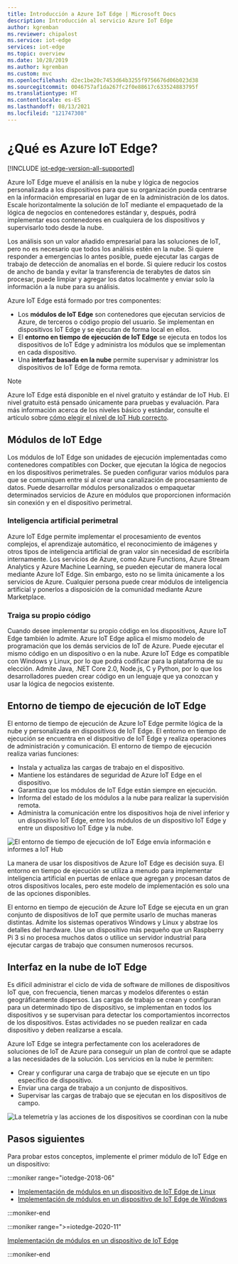 ```yaml
---
title: Introducción a Azure IoT Edge | Microsoft Docs
description: Introducción al servicio Azure IoT Edge
author: kgremban
ms.reviewer: chipalost
ms.service: iot-edge
services: iot-edge
ms.topic: overview
ms.date: 10/28/2019
ms.author: kgremban
ms.custom: mvc
ms.openlocfilehash: d2ec1be20c7453d64b3255f9756676d06b023d38
ms.sourcegitcommit: 0046757af1da267fc2f0e88617c633524883795f
ms.translationtype: HT
ms.contentlocale: es-ES
ms.lasthandoff: 08/13/2021
ms.locfileid: "121747308"
---
```

# <a name="what-is-azure-iot-edge"></a>¿Qué es Azure IoT Edge?

[!INCLUDE [iot-edge-version-all-supported](../../includes/iot-edge-version-all-supported.md)]

Azure IoT Edge mueve el análisis en la nube y lógica de negocios personalizada a los dispositivos para que su organización pueda centrarse en la información empresarial en lugar de en la administración de los datos. Escale horizontalmente la solución de IoT mediante el empaquetado de la lógica de negocios en contenedores estándar y, después, podrá implementar esos contenedores en cualquiera de los dispositivos y supervisarlo todo desde la nube.

Los análisis son un valor añadido empresarial para las soluciones de IoT, pero no es necesario que todos los análisis estén en la nube. Si quiere responder a emergencias lo antes posible, puede ejecutar las cargas de trabajo de detección de anomalías en el borde. Si quiere reducir los costos de ancho de banda y evitar la transferencia de terabytes de datos sin procesar, puede limpiar y agregar los datos localmente y enviar solo la información a la nube para su análisis.

Azure IoT Edge está formado por tres componentes:

* Los **módulos de IoT Edge** son contenedores que ejecutan servicios de Azure, de terceros o código propio del usuario. Se implementan en dispositivos IoT Edge y se ejecutan de forma local en ellos.
* El **entorno en tiempo de ejecución de IoT Edge** se ejecuta en todos los dispositivos de IoT Edge y administra los módulos que se implementan en cada dispositivo.
* Una **interfaz basada en la nube** permite supervisar y administrar los dispositivos de IoT Edge de forma remota.

>[!NOTE]
>Azure IoT Edge está disponible en el nivel gratuito y estándar de IoT Hub. El nivel gratuito está pensado únicamente para pruebas y evaluación. Para más información acerca de los niveles básico y estándar, consulte el artículo sobre [cómo elegir el nivel de IoT Hub correcto](../iot-hub/iot-hub-scaling.md).

## <a name="iot-edge-modules"></a>Módulos de IoT Edge

Los módulos de IoT Edge son unidades de ejecución implementadas como contenedores compatibles con Docker, que ejecutan la lógica de negocios en los dispositivos perimetrales. Se pueden configurar varios módulos para que se comuniquen entre sí al crear una canalización de procesamiento de datos. Puede desarrollar módulos personalizados o empaquetar determinados servicios de Azure en módulos que proporcionen información sin conexión y en el dispositivo perimetral.

### <a name="artificial-intelligence-at-the-edge"></a>Inteligencia artificial perimetral

Azure IoT Edge permite implementar el procesamiento de eventos complejos, el aprendizaje automático, el reconocimiento de imágenes y otros tipos de inteligencia artificial de gran valor sin necesidad de escribirla internamente. Los servicios de Azure, como Azure Functions, Azure Stream Analytics y Azure Machine Learning, se pueden ejecutar de manera local mediante Azure IoT Edge. Sin embargo, esto no se limita únicamente a los servicios de Azure. Cualquier persona puede crear módulos de inteligencia artificial y ponerlos a disposición de la comunidad mediante Azure Marketplace.

### <a name="bring-your-own-code"></a>Traiga su propio código

Cuando desee implementar su propio código en los dispositivos, Azure IoT Edge también lo admite. Azure IoT Edge aplica el mismo modelo de programación que los demás servicios de IoT de Azure. Puede ejecutar el mismo código en un dispositivo o en la nube. Azure IoT Edge es compatible con Windows y Linux, por lo que podrá codificar para la plataforma de su elección. Admite Java, .NET Core 2.0, Node.js, C y Python, por lo que los desarrolladores pueden crear código en un lenguaje que ya conozcan y usar la lógica de negocios existente.

## <a name="iot-edge-runtime"></a>Entorno de tiempo de ejecución de IoT Edge

El entorno de tiempo de ejecución de Azure IoT Edge permite lógica de la nube y personalizada en dispositivos de IoT Edge. El entorno en tiempo de ejecución se encuentra en el dispositivo de IoT Edge y realiza operaciones de administración y comunicación. El entorno de tiempo de ejecución realiza varias funciones:

* Instala y actualiza las cargas de trabajo en el dispositivo.
* Mantiene los estándares de seguridad de Azure IoT Edge en el dispositivo.
* Garantiza que los módulos de IoT Edge están siempre en ejecución.
* Informa del estado de los módulos a la nube para realizar la supervisión remota.
* Administra la comunicación entre los dispositivos hoja de nivel inferior y un dispositivo IoT Edge, entre los módulos de un dispositivo IoT Edge y entre un dispositivo IoT Edge y la nube.

![El entorno de tiempo de ejecución de IoT Edge envía información e informes a IoT Hub](./media/about-iot-edge/runtime.png)

La manera de usar los dispositivos de Azure IoT Edge es decisión suya. El entorno en tiempo de ejecución se utiliza a menudo para implementar inteligencia artificial en puertas de enlace que agregan y procesan datos de otros dispositivos locales, pero este modelo de implementación es solo una de las opciones disponibles.

El entorno en tiempo de ejecución de Azure IoT Edge se ejecuta en un gran conjunto de dispositivos de IoT que permite usarlo de muchas maneras distintas. Admite los sistemas operativos Windows y Linux y abstrae los detalles del hardware. Use un dispositivo más pequeño que un Raspberry Pi 3 si no procesa muchos datos o utilice un servidor industrial para ejecutar cargas de trabajo que consumen numerosos recursos.

## <a name="iot-edge-cloud-interface"></a>Interfaz en la nube de IoT Edge

Es difícil administrar el ciclo de vida de software de millones de dispositivos IoT que, con frecuencia, tienen marcas y modelos diferentes o están geográficamente dispersos. Las cargas de trabajo se crean y configuran para un determinado tipo de dispositivo, se implementan en todos los dispositivos y se supervisan para detectar los comportamientos incorrectos de los dispositivos. Estas actividades no se pueden realizar en cada dispositivo y deben realizarse a escala.

Azure IoT Edge se integra perfectamente con los aceleradores de soluciones de IoT de Azure para conseguir un plan de control que se adapte a las necesidades de la solución. Los servicios en la nube le permiten:

* Crear y configurar una carga de trabajo que se ejecute en un tipo específico de dispositivo.
* Enviar una carga de trabajo a un conjunto de dispositivos.
* Supervisar las cargas de trabajo que se ejecutan en los dispositivos de campo.

![La telemetría y las acciones de los dispositivos se coordinan con la nube](./media/about-iot-edge/cloud-interface.png)

## <a name="next-steps"></a>Pasos siguientes

Para probar estos conceptos, implemente el primer módulo de IoT Edge en un dispositivo:

<!-- 1.1 -->
:::moniker range="iotedge-2018-06"

* [Implementación de módulos en un dispositivo de IoT Edge de Linux](quickstart-linux.md)
* [Implementación de módulos en un dispositivo de IoT Edge de Windows](quickstart.md)

:::moniker-end

<!-- 1.2 -->
:::moniker range=">=iotedge-2020-11"

[Implementación de módulos en un dispositivo de IoT Edge](quickstart-linux.md)

:::moniker-end
